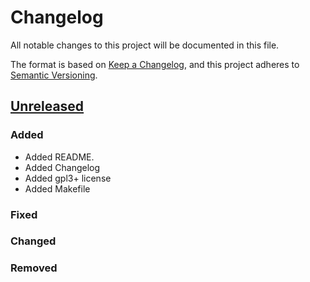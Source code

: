# Changelog

All notable changes to this project will be documented in this file.

The format is based on [Keep a Changelog](https://keepachangelog.com/en/1.0.0/),
and this project adheres to [Semantic Versioning](https://semver.org/spec/v2.0.0.html).

## [Unreleased]

### Added 

* Added README.
* Added Changelog
* Added gpl3+ license
* Added Makefile

### Fixed

### Changed

### Removed

[unreleased]: https://github.com/TinyToolSH/tbkmk/compare/HEAD
